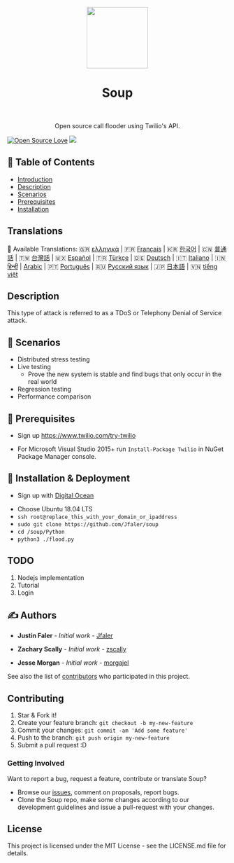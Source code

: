 <p align="center">
<img src="https://i.imgur.com/FyvYD19.png" width="140" align="center">
  </p>
<h1 align="center"> Soup </h1> <br>
<p align="center">
  <a href="https://JustinFaler.com">
  </a>
</p>

<p align="center">
  Open source call flooder using Twilio's API.
     <br> 
</p>
  
[![Open Source Love](https://badges.frapsoft.com/os/v1/open-source.png?v=103)](https://github.com/Jfaler/soup/blob/master/LICENSE.txt)
[![](https://img.shields.io/twitter/follow/justinfaler.svg?label=Follow&style=social)](https://twitter.com/justinfaler)

## 📝 Table of Contents

- [Introduction](#introduction)
- [Description](#description)
- [Scenarios](#scenarios)
- [Prerequisites](#prerequisites)
- [Installation](#installation)

## Translations
:memo: Available Translations: 🇬🇷 [ελληνικά](https://github.com/Jfaler/soup/blob/master/doc/) | 🇫🇷 [Français](https://github.com/Jfaler/soup/blob/master/doc/) | 🇰🇷 [한국어](https://github.com/Jfaler/soup/blob/master/doc/KO_README.md) | 🇨🇳 [普通話](https://github.com/Jfaler/soup/blob/master/doc/) | 🇹🇼 [台灣話](https://github.com/Jfaler/soup/blob/master/doc/) | 🇲🇽 [Español](https://github.com/Jfaler/soup/blob/master/doc/) | 🇹🇷 [Türkçe](https://github.com/Jfaler/soup/blob/master/doc/) | 🇩🇪 [Deutsch](https://github.com/Jfaler/soup/blob/master/doc/) | 🇮🇹 [Italiano](https://github.com/Jfaler/soup/blob/master/doc/) | 🇮🇳 [हिन्दी](https://github.com/Jfaler/soup/blob/master/doc/) | [Arabic](https://github.com/Jfaler/soup/blob/master/doc/) | 🇵🇹 [Português](https://github.com/Jfaler/soup/blob/master/doc/) | 🇷🇺 [Русский язык](https://github.com/Jfaler/soup/blob/master/doc/) | 🇯🇵 [日本語](https://github.com/Jfaler/soup/blob/master/doc/) | 🇻🇳 [tiếng việt](https://github.com/Jfaler/soup/blob/master/doc/)

## Description 

This type of attack is referred to as a TDoS or Telephony Denial of Service attack.   

## 🎈 Scenarios 
* Distributed stress testing 
* Live testing
  - Prove the new system is stable and find bugs that only occur in the real world
* Regression testing
* Performance comparison


## 🔧 Prerequisites 

* Sign up https://www.twilio.com/try-twilio

* For Microsoft Visual Studio 2015+ run `Install-Package Twilio` in NuGet Package Manager console.


## 🚀 Installation & Deployment

* <p>Sign up with <a target="_blank" href="https://m.do.co/c/397fb2277475">Digital Ocean</a><img width="1" height="1" border="0" alt="" style="border:none !important; margin:0px !important;" /></p>
* Choose Ubuntu 18.04 LTS
* `ssh root@replace_this_with_your_domain_or_ipaddress`
* `sudo git clone https://github.com/Jfaler/soup`
* `cd /soup/Python`
* `python3 ./flood.py`

## TODO 

1. Nodejs implementation
2. Tutorial
3. Login


## ✍️ Authors <a name = "authors"></a>

* **Justin Faler** - *Initial work* - [Jfaler](https://github.com/Jfaler)

* **Zachary Scally** - *Initial work* - [zscally](https://github.com/zscally)

* **Jesse Morgan** - *Initial work* - [morgajel](https://github.com/morgajel)

See also the list of [contributors](https://github.com/Jfaler/soup/contributors) who participated in this project.


## Contributing

1. Star & Fork it!
2. Create your feature branch: `git checkout -b my-new-feature`
3. Commit your changes: `git commit -am 'Add some feature'`
4. Push to the branch: `git push origin my-new-feature`
5. Submit a pull request :D

### Getting Involved

Want to report a bug, request a feature, contribute or translate Soup?

* Browse our [issues](https://github.com/Jfaler/soup/issues), comment on proposals, report bugs.
* Clone the Soup repo, make some changes according to our development guidelines and issue a pull-request with your changes.

## License

This project is licensed under the MIT License - see the LICENSE.md file for details.
